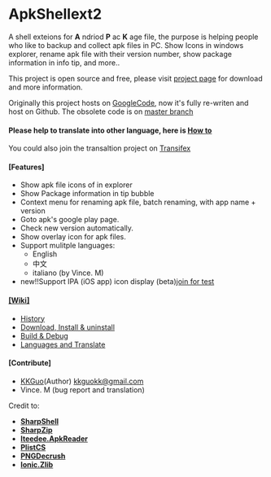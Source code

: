 # ApkShellext2

A shell exteions for __A__ ndriod __P__ ac __K__ age file, the purpose is helping people who like to backup and collect apk files in PC. Show Icons in windows explorer, rename apk file with their version number, show package information in info tip, and more..

This project is open source and free, please visit [project page](http://kkguo.github.io/apkshellext) for download and more information.

Originally this project hosts on [GoogleCode](code.google.com/p/apkshellext), now it's fully re-writen and host on Github. The obsolete code is on [master branch](https://github.com/kkguo/apkshellext/tree/master)

#### Please help to translate into other language, here is [How to](https://github.com/kkguo/apkshellext/wiki/Languages-suppport-and-Transaltion#2-translate-and-add-the-language-into-project)
You could also join the transaltion project on [Transifex](https://www.transifex.com/projects/p/apkshellext/)

#### [Features]
* Show apk file icons of in explorer
* Show Package information in tip bubble
* Context menu for renaming apk file, batch renaming, with app name + version
* Goto apk's google play page.
* Check new version automatically.
* Show overlay icon for apk files.
* Support mulitple languages: 
  - English
  - 中文
  - italiano (by Vince. M)
* new!!Support IPA (iOS app) icon display (beta)[join for test](kkguokk@gmail.com)

#### [[Wiki]](https://github.com/kkguo/apkshellext/wiki)
* [History](https://github.com/kkguo/apkshellext/wiki/Home)
* [Download, Install & uninstall](https://github.com/kkguo/apkshellext/wiki/How-to-install-and-uninstall)
* [Build & Debug](https://github.com/kkguo/apkshellext/wiki/How-to-build-and-debug)
* [Languages and Translate](https://github.com/kkguo/apkshellext/wiki/Languages-suppport-and-Transaltion)

#### [Contribute]
  * [KKGuo](https://github.com/kkguo)(Author) kkguokk@gmail.com
  * Vince. M (bug report and translation)
 

Credit to:
* __[SharpShell](https://github.com/dwmkerr/sharpshell)__ 
* __[SharpZip](https://github.com/icsharpcode/SharpZipLib)__ 
* __[Iteedee.ApkReader](https://github.com/hylander0/Iteedee.ApkReader)__ 
* __[PlistCS](https://github.com/animetrics/PlistCS)__
* __[PNGDecrush](https://github.com/MikeWeller/PNGDecrush)__
* __[Ionic.Zlib](https://github.com/jstedfast/Ionic.Zlib)__

